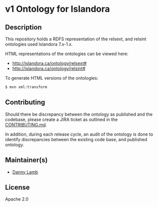 # v1 Ontology for Islandora

## Description

This repository holds a RDFS representation of the relsext, and relsint ontologies used Islandora 7.x-1.x.

HTML representations of the ontologies can be viewed here:

* http://islandora.ca/ontology/relsext#
* http://islandora.ca/ontology/relsint#

To generate HTML versions of the ontologies:

```sh
$ mvn xml:transform
```

## Contributing

Should there be discrepancy between the ontology as published and the codebase, please create a JIRA ticket as outlined in the [CONTRIBUTING.md](https://github.com/Islandora-Labs/islandora_ontology/blob/master/CONTRIBUTING.md#report-a-bug).

In addition, during each release cycle, an audit of the ontology is done to identify discrepancies between the existing code base, and published ontology.

## Maintainer(s)

* [Danny Lamb](https://github.com/dannylamb)

## License

Apache 2.0
